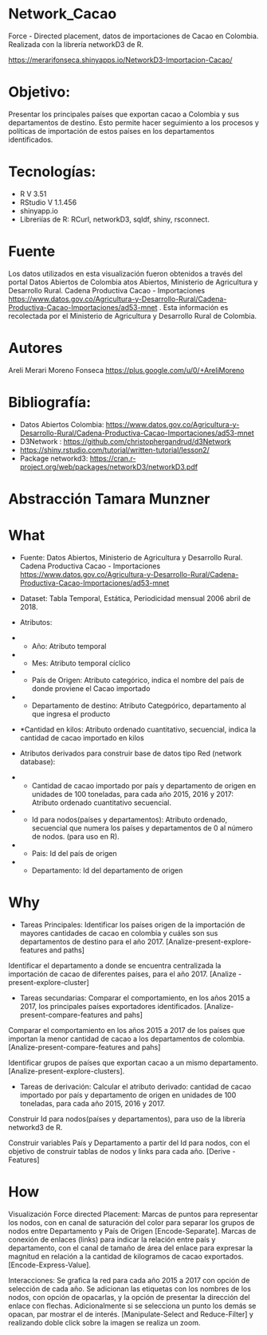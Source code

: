 # Network_Cacao
Force - Directed placement, datos de importaciones de Cacao en Colombia. Realizada con la librería networkD3 de R. 

https://merarifonseca.shinyapps.io/NetworkD3-Importacion-Cacao/

<a href="https://raw.githubusercontent.com/MerariFonseca/Network_Cacao/master/Red.png" alt="simple-network-example"/></a>

# Objetivo:
Presentar los principales países que exportan cacao a Colombia y sus departamentos de destino. Esto permite hacer seguimiento a los procesos y políticas de importación de estos países en los departamentos identificados.


# Tecnologías:
* R V 3.51
* RStudio V 1.1.456
* shinyapp.io
* Libreriías de R: RCurl, networkD3, sqldf, shiny, rsconnect.

 
# Fuente
Los datos utilizados en esta visualización fueron obtenidos a través del portal Datos Abiertos de Colombia atos Abiertos, Ministerio de Agricultura y Desarrollo Rural. Cadena Productiva Cacao - Importaciones https://www.datos.gov.co/Agricultura-y-Desarrollo-Rural/Cadena-Productiva-Cacao-Importaciones/ad53-mnet  . Esta información es recolectada por el Ministerio de Agricultura y Desarrollo Rural de Colombia.

# Autores
Areli Merari Moreno Fonseca https://plus.google.com/u/0/+AreliMoreno

# Bibliografía:
* Datos Abiertos Colombia: https://www.datos.gov.co/Agricultura-y-Desarrollo-Rural/Cadena-Productiva-Cacao-Importaciones/ad53-mnet 
* D3Network : https://github.com/christophergandrud/d3Network
* https://shiny.rstudio.com/tutorial/written-tutorial/lesson2/ 
* Package networkd3: https://cran.r-project.org/web/packages/networkD3/networkD3.pdf 

# Abstracción Tamara Munzner
#  What

* Fuente: Datos Abiertos, Ministerio de Agricultura y Desarrollo Rural. Cadena Productiva Cacao - Importaciones https://www.datos.gov.co/Agricultura-y-Desarrollo-Rural/Cadena-Productiva-Cacao-Importaciones/ad53-mnet 
* Dataset: Tabla Temporal, Estática, Periodicidad mensual 2006 abril de 2018.
* Atributos:
* * Año: Atributo temporal
* * Mes: Atributo temporal cíclico
* * País de Origen: Atributo categórico,  indica el nombre del país de donde proviene el Cacao importado
* * Departamento de destino: Atributo Categpórico, departamento al que ingresa el producto
* *Cantidad en kilos: Atributo ordenado cuantitativo, secuencial, indica la cantidad de cacao importado en kilos

* Atributos derivados para construir base de datos tipo Red (network database):
* * Cantidad de cacao importado por país y departamento de origen en unidades de 100 toneladas, para cada año 2015, 2016 y 2017: Atributo ordenado cuantitativo secuencial.
* * Id para nodos(países y departamentos): Atributo ordenado, secuencial que numera los países y departamentos de 0 al número de nodos. (para uso en R).
* * Pais: Id del país de origen
* * Departamento: Id del departamento de origen

#  Why 
* Tareas Principales:
Identificar los países origen de la importación de mayores cantidades de cacao en colombia y cuáles son sus departamentos de destino para el año 2017. [Analize-present-explore- features and paths]

Identificar el departamento a donde se encuentra centralizada la importación de cacao de diferentes países, para el año 2017.
[Analize -present-explore-cluster]


* Tareas secundarias:
Comparar el comportamiento, en los años 2015 a 2017,  los principales países exportadores identificados. 
[Analize-present-compare-features and pahs]

Comparar el comportamiento en los años 2015 a 2017 de los países que importan la menor cantidad de cacao a los departamentos de colombia. [Analize-present-compare-features and pahs]

Identificar grupos de países que exportan cacao a un mismo departamento.[Analize-present-explore-clusters].

* Tareas de derivación:
Calcular el atributo derivado:  cantidad de cacao importado por país y departamento de origen en unidades de 100 toneladas, para cada año 2015, 2016 y 2017. 

Construir Id para nodos(países y departamentos), para uso de la librería networkd3 de R. 

Construir variables País y Departamento a partir del Id para nodos, con el objetivo de construir tablas de nodos y links para cada año.
[Derive - Features]


#  How

Visualización Force directed Placement:
Marcas de puntos para representar los nodos, con en canal de saturación del color para separar los grupos de nodos entre Departamento y País de Origen [Encode-Separate]. Marcas de conexión de enlaces (links) para indicar la relación entre país y departamento, con el canal de tamaño de área del enlace para expresar la magnitud en relación a la cantidad de kilogramos de cacao exportados. [Encode-Express-Value].

Interacciones:  Se grafica la red para cada año 2015 a 2017 con opción de selección de cada año. Se adicionan las etiquetas con los nombres de los nodos, con opción de opacarlas, y la opción de presentar la dirección del enlace con flechas. 
Adicionalmente si se selecciona un punto los demás se opacan, par mostrar el de interés. [Manipulate-Select and Reduce-Filter] y realizando doble click sobre la imagen se realiza un zoom.

